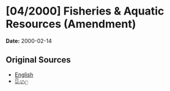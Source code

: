 # [04/2000] Fisheries & Aquatic Resources (Amendment)

**Date:** 2000-02-14

## Original Sources

- [English](https://documents.gov.lk/view/acts/2000/2/04-2000_E.pdf)
- [සිංහල](https://documents.gov.lk/view/acts/2000/2/04-2000_S.pdf)
